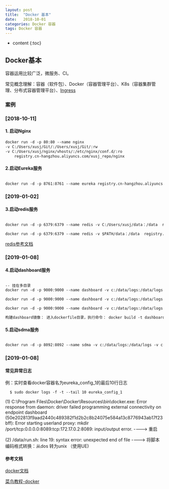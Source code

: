 ```yaml
---
layout: post
title:  "Docker 基本"
date:   2018-10-01 
categories: Docker 容器
tags: Docker 容器
---
```


* content
{:toc}

## Docker基本

   容器运用比较广泛，微服务、CI。

   常见概念理解：容器（软件包）、Docker（容器管理平台）、K8s（容器集群管理、分布式容器管理平台）、[Ingress](https://blog.51cto.com/newfly/2060587)

### 案例

### [2018-10-11]


#### 1. 启动Nginx

```dockerfile
docker run -d -p 80:80 --name nginx 
-v C:/Users/xusj/Git/:/Users/xusj/Git/:rw 
-v C:/Users/xusj/nginx/vhosts/:/etc/nginx/conf.d/:ro  
	registry.cn-hangzhou.aliyuncs.com/xusj_repo/nginx

```

#### 2.启动Eureka服务

```dockerfile

docker run -d -p 8761:8761 --name eureka registry.cn-hangzhou.aliyuncs.com/xusj_repo/eurekaservice
```



### [2019-01-02]

#### 3.启动redis服务

```dockerfile

docker run -d -p 6379:6379 --name redis -v C:/Users/xusj/data：/data  registry.cn-hangzhou.aliyuncs.com/xusj_repo/redis:5.0.3 --appendonly yes

docker run -d -p 6379:6379 --name redis -v $PATH/data：/data  registry.cn-hangzhou.aliyuncs.com/xusj_repo/redis:5.0.3 --appendonly yes


```

[redis参考文档](http://www.runoob.com/docker/docker-install-redis.html)

### [2019-01-08]

#### 4.启动dashboard服务

```dockerfile

-- 挂在多目录
docker run -d -p 9000:9000 --name dashboard -v c:/data/logs:/data/logs -v c:/data/tmp:/data/tmp dashboard-server /bin/bash

docker run -d -p 9000:9000 --name dashboard -v c:/data/logs:/data/logs dashboard-server /bin/bash

docker run -d -p 9000:9000 --name dashboard -v c:/data/logs:/data/logs -e PARAMS="" dashboard-server /bin/bash
```


```dockerfile
构建dashboard镜像： 进入dockerfile目录，执行命令： docker build -t dashboard-server .
```

#### 5.启动sdma服务


```dockerfile

docker run -d -p 8092:8092 --name sdma -v c:/data/logs:/data/logs -v c:/data/tmp:/data/tmp sdma-server /bin/bash
```



### [2019-01-08]

#### 常见异常日志

例：实时查看docker容器名为eureka_config_1的最后10行日志

```
  $ sudo docker logs -f -t --tail 10 eureka_config_1
```

(1) C:\Program Files\Docker\Docker\Resources\bin\docker.exe: Error response from daemon: 
    driver failed programming external connectivity on endpoint dashboard
    (50e202813f9aad2440c489382f1d2b2c8b24075e584a13c8776943ab17f23bff):
    Error starting userland proxy: mkdir /port/tcp:0.0.0.0:8089:tcp:172.17.0.2:8089: input/output error.   ----> 重启



(2) /data/run.sh: line 19: syntax error: unexpected end of file     ----> 将脚本编码格式转换：从dos 转为unix   （使用UE)



#### 参考文档

[docker文档](https://docs.docker.com/)

[菜鸟教程-docker](http://www.runoob.com/docker/docker-tutorial.html)